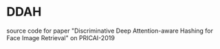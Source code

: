 # DDAH
source code for paper "Discriminative Deep Attention-aware Hashing for Face Image Retrieval" on PRICAI-2019
